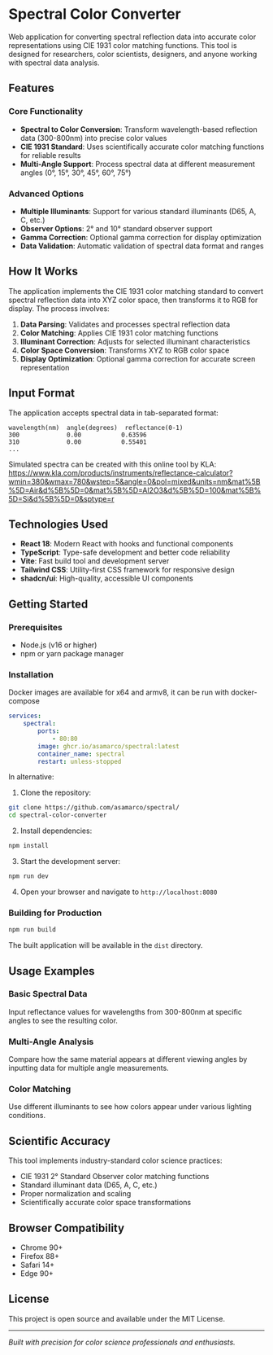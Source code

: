 # Spectral Color Converter

Web application for converting spectral reflection data into accurate color representations using CIE 1931 color matching functions. This tool is designed for researchers, color scientists, designers, and anyone working with spectral data analysis.

## Features

### Core Functionality
- **Spectral to Color Conversion**: Transform wavelength-based reflection data (300-800nm) into precise color values
- **CIE 1931 Standard**: Uses scientifically accurate color matching functions for reliable results
- **Multi-Angle Support**: Process spectral data at different measurement angles (0°, 15°, 30°, 45°, 60°, 75°)


### Advanced Options
- **Multiple Illuminants**: Support for various standard illuminants (D65, A, C, etc.)
- **Observer Options**: 2° and 10° standard observer support
- **Gamma Correction**: Optional gamma correction for display optimization
- **Data Validation**: Automatic validation of spectral data format and ranges

## How It Works

The application implements the CIE 1931 color matching standard to convert spectral reflection data into XYZ color space, then transforms it to RGB for display. The process involves:

1. **Data Parsing**: Validates and processes spectral reflection data
2. **Color Matching**: Applies CIE 1931 color matching functions
3. **Illuminant Correction**: Adjusts for selected illuminant characteristics
4. **Color Space Conversion**: Transforms XYZ to RGB color space
5. **Display Optimization**: Optional gamma correction for accurate screen representation

## Input Format

The application accepts spectral data in tab-separated format:
```
wavelength(nm)  angle(degrees)  reflectance(0-1)
300             0.00           0.63596
310             0.00           0.55401
...
```
Simulated spectra can be created with this online tool by KLA:
https://www.kla.com/products/instruments/reflectance-calculator?wmin=380&wmax=780&wstep=5&angle=0&pol=mixed&units=nm&mat%5B%5D=Air&d%5B%5D=0&mat%5B%5D=Al2O3&d%5B%5D=100&mat%5B%5D=Si&d%5B%5D=0&sptype=r

## Technologies Used

- **React 18**: Modern React with hooks and functional components
- **TypeScript**: Type-safe development and better code reliability
- **Vite**: Fast build tool and development server
- **Tailwind CSS**: Utility-first CSS framework for responsive design
- **shadcn/ui**: High-quality, accessible UI components

## Getting Started

### Prerequisites
- Node.js (v16 or higher)
- npm or yarn package manager

### Installation

Docker images are available for x64 and armv8, it can be run with docker-compose

```yml
services:
    spectral:
        ports:
            - 80:80
        image: ghcr.io/asamarco/spectral:latest 
        container_name: spectral
        restart: unless-stopped
```

In alternative:

1. Clone the repository:
```bash
git clone https://github.com/asamarco/spectral/
cd spectral-color-converter
```

2. Install dependencies:
```bash
npm install
```

3. Start the development server:
```bash
npm run dev
```

4. Open your browser and navigate to `http://localhost:8080`

### Building for Production

```bash
npm run build
```

The built application will be available in the `dist` directory.

## Usage Examples

### Basic Spectral Data
Input reflectance values for wavelengths from 300-800nm at specific angles to see the resulting color.

### Multi-Angle Analysis
Compare how the same material appears at different viewing angles by inputting data for multiple angle measurements.

### Color Matching
Use different illuminants to see how colors appear under various lighting conditions.

## Scientific Accuracy

This tool implements industry-standard color science practices:
- CIE 1931 2° Standard Observer color matching functions
- Standard illuminant data (D65, A, C, etc.)
- Proper normalization and scaling
- Scientifically accurate color space transformations

## Browser Compatibility

- Chrome 90+
- Firefox 88+
- Safari 14+
- Edge 90+

## License

This project is open source and available under the MIT License.

---

*Built with precision for color science professionals and enthusiasts.*
